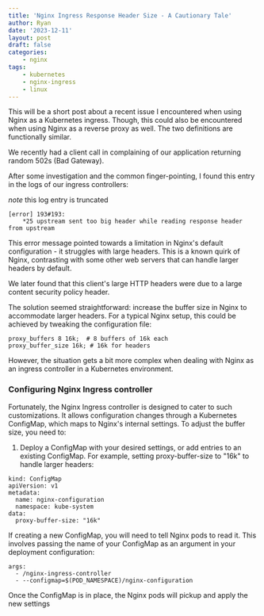 ```yaml
---
title: 'Nginx Ingress Response Header Size - A Cautionary Tale'
author: Ryan
date: '2023-12-11'
layout: post
draft: false
categories:
    - nginx
tags:
    - kubernetes
    - nginx-ingress
    - linux
---
```


This will be a short post about a recent issue I encountered when using Nginx as a Kubernetes ingress. Though, this could also be encountered when using Nginx as a reverse proxy as well. The two definitions are functionally similar. 

We recently had a client call in complaining of our application returning random 502s (Bad Gateway). 

After some investigation and the common finger-pointing, I found this entry in the logs of our ingress controllers:

*note* this log entry is truncated 
```
[error] 193#193: 
    *25 upstream sent too big header while reading response header from upstream
```

This error message pointed towards a limitation in Nginx's default configuration - it struggles with large headers. This is a known quirk of Nginx, contrasting with some other web servers that can handle larger headers by default.

We later found that this client's large HTTP headers were due to a large content security policy header.

The solution seemed straightforward: increase the buffer size in Nginx to accommodate larger headers. For a typical Nginx setup, this could be achieved by tweaking the configuration file:
```
proxy_buffers 8 16k;  # 8 buffers of 16k each
proxy_buffer_size 16k; # 16k for headers
```

However, the situation gets a bit more complex when dealing with Nginx as an ingress controller in a Kubernetes environment.

### Configuring Nginx Ingress controller
Fortunately, the Nginx Ingress controller is designed to cater to such customizations. It allows configuration changes through a Kubernetes ConfigMap, which maps to Nginx's internal settings. To adjust the buffer size, you need to:

1) Deploy a ConfigMap with your desired settings, or add entries to an existing ConfigMap. For example, setting proxy-buffer-size to "16k" to handle larger headers:
```
kind: ConfigMap
apiVersion: v1
metadata:
  name: nginx-configuration
  namespace: kube-system
data:
  proxy-buffer-size: "16k"
```

If creating a new ConfigMap, you will need to tell Nginx pods to read it. This involves passing the name of your ConfigMap as an argument in your deployment configuration:
```
args:
  - /nginx-ingress-controller
  - --configmap=$(POD_NAMESPACE)/nginx-configuration

```

Once the ConfigMap is in place, the Nginx pods will pickup and apply the new settings

